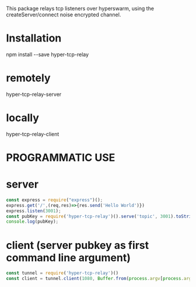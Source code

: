 This package relays tcp listeners over hyperswarm, using the createServer/connect noise encrypted channel.

# Installation
npm install --save hyper-tcp-relay

# remotely
hyper-tcp-relay-server <topicname>

# locally
hyper-tcp-relay-client <topicname> <portnumber>

# PROGRAMMATIC USE

# server
```javascript
const express = require("express")();
express.get('/',(req,res)=>{res.send('Hello World')})
express.listen(3001);
const pubKey = require('hyper-tcp-relay')().serve('topic', 3001).toString('hex')
console.log(pubKey);
```

# client (server pubkey as first command line argument)

```javascript
const tunnel = require('hyper-tcp-relay')()
const client = tunnel.client(1080, Buffer.from(process.argv[process.argv.length-1], 'hex'));
````
